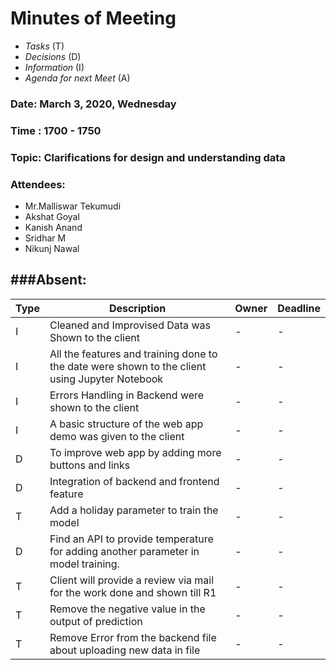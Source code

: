 # Minutes of Meeting

* *Tasks* (T)
* *Decisions* (D)
* *Information* (I)
* *Agenda for next Meet* (A)

 
### Date: March 3, 2020, Wednesday
### Time : 1700 - 1750
### Topic: Clarifications for design and understanding data
### Attendees:
- Mr.Malliswar Tekumudi
- Akshat Goyal
- Kanish Anand
- Sridhar M
- Nikunj Nawal

###Absent:
-----------------

**Type** | **Description** | **Owner** | **Deadline** |
---- | ---- | ---- | ---- |
I | Cleaned and Improvised Data was Shown to the client | - | - |
I | All the features and training done to the date were shown to the client using Jupyter Notebook | - | - |
I | Errors Handling in Backend were shown to the client | - | - |
I | A basic structure of the web app demo was given to the client  | - | - |
D | To improve web app by adding more buttons and links | - | - |
D | Integration of backend and frontend feature| - | - | 
T | Add a holiday parameter to train the model | - | - |
D | Find an API to provide temperature for adding another parameter in model training. | - | - |
T | Client will provide a review via mail for the work done and shown till R1 | - | - |
T | Remove the negative value in the output of prediction  | - | - |
T |  Remove Error from the backend file about uploading new data in file | - | - |